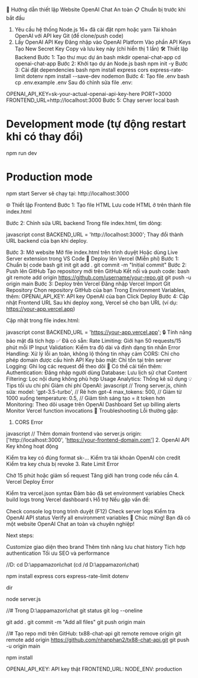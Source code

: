 🚀 Hướng dẫn thiết lập Website OpenAI Chat An toàn
📋 Chuẩn bị trước khi bắt đầu
1. Yêu cầu hệ thống
Node.js 16+ đã cài đặt
npm hoặc yarn
Tài khoản OpenAI với API key
Git (để clone/push code)
2. Lấy OpenAI API Key
Đăng nhập vào OpenAI Platform
Vào phần API Keys
Tạo New Secret Key
Copy và lưu key này (chỉ hiển thị 1 lần)
🛠️ Thiết lập Backend
Bước 1: Tạo thư mục dự án
bash
mkdir openai-chat-app
cd openai-chat-app
Bước 2: Khởi tạo dự án Node.js
bash
npm init -y
Bước 3: Cài đặt dependencies
bash
npm install express cors express-rate-limit dotenv
npm install --save-dev nodemon
Bước 4: Tạo file .env
bash
cp .env.example .env
Sau đó chỉnh sửa file .env:

OPENAI_API_KEY=sk-your-actual-openai-api-key-here
PORT=3000
FRONTEND_URL=http://localhost:3000
Bước 5: Chạy server local
bash
# Development mode (tự động restart khi có thay đổi)
npm run dev

# Production mode
npm start
Server sẽ chạy tại: http://localhost:3000

🌐 Thiết lập Frontend
Bước 1: Tạo file HTML
Lưu code HTML ở trên thành file index.html

Bước 2: Chỉnh sửa URL backend
Trong file index.html, tìm dòng:

javascript
const BACKEND_URL = 'http://localhost:3000';
Thay đổi thành URL backend của bạn khi deploy.

Bước 3: Mở website
Mở file index.html trên trình duyệt
Hoặc dùng Live Server extension trong VS Code
🚀 Deploy lên Vercel (Miễn phí)
Bước 1: Chuẩn bị code
bash
git init
git add .
git commit -m "Initial commit"
Bước 2: Push lên GitHub
Tạo repository mới trên GitHub
Kết nối và push code:
bash
git remote add origin https://github.com/username/your-repo.git
git push -u origin main
Bước 3: Deploy trên Vercel
Đăng nhập Vercel
Import Git Repository
Chọn repository GitHub của bạn
Trong Environment Variables, thêm:
OPENAI_API_KEY: API key OpenAI của bạn
Click Deploy
Bước 4: Cập nhật Frontend URL
Sau khi deploy xong, Vercel sẽ cho bạn URL (ví dụ: https://your-app.vercel.app)

Cập nhật trong file index.html:

javascript
const BACKEND_URL = 'https://your-app.vercel.app';
🔒 Tính năng bảo mật đã tích hợp
✅ Đã có sẵn:
Rate Limiting: Giới hạn 50 requests/15 phút mỗi IP
Input Validation: Kiểm tra độ dài và định dạng tin nhắn
Error Handling: Xử lý lỗi an toàn, không lộ thông tin nhạy cảm
CORS: Chỉ cho phép domain được cấu hình
API Key bảo mật: Chỉ tồn tại trên server
Logging: Ghi log các request để theo dõi
🔧 Có thể cải tiến thêm:
Authentication: Đăng nhập người dùng
Database: Lưu lịch sử chat
Content Filtering: Lọc nội dung không phù hợp
Usage Analytics: Thống kê sử dụng
💡 Tips tối ưu chi phí
Giảm chi phí OpenAI:
javascript
// Trong server.js, chỉnh sửa:
model: 'gpt-3.5-turbo', // Rẻ hơn gpt-4
max_tokens: 500,        // Giảm từ 1000 xuống
temperature: 0.5,       // Giảm tính sáng tạo = ít token hơn
Monitoring:
Theo dõi usage trên OpenAI Dashboard
Set up billing alerts
Monitor Vercel function invocations
🐛 Troubleshooting
Lỗi thường gặp:
1. CORS Error

javascript
// Thêm domain frontend vào server.js
origin: ['http://localhost:3000', 'https://your-frontend-domain.com']
2. OpenAI API Key không hoạt động

Kiểm tra key có đúng format sk-...
Kiểm tra tài khoản OpenAI còn credit
Kiểm tra key chưa bị revoke
3. Rate Limit Error

Chờ 15 phút hoặc giảm số request
Tăng giới hạn trong code nếu cần
4. Vercel Deploy Error

Kiểm tra vercel.json syntax
Đảm bảo đã set environment variables
Check build logs trong Vercel dashboard
📞 Hỗ trợ
Nếu gặp vấn đề:

Check console log trong trình duyệt (F12)
Check server logs
Kiểm tra OpenAI API status
Verify all environment variables
🎉 Chúc mừng!
Bạn đã có một website OpenAI Chat an toàn và chuyên nghiệp!

Next steps:

Customize giao diện theo brand
Thêm tính năng lưu chat history
Tích hợp authentication
Tối ưu SEO và performance


//D:
cd D:\appamazon\chat (cd /d D:\appamazon\chat)

npm install express cors express-rate-limit dotenv

dir

node server.js

//# Trong D:\appamazon\chat
git status
git log --oneline

git add .
git commit -m "Add all files"
git push origin main

//# Tạo repo mới trên GitHub: tx88-chat-api
git remote remove origin
git remote add origin https://github.com/nhanphan2/tx88-chat-api.git
git push -u origin main

npm install

OPENAI_API_KEY: API key thật
FRONTEND_URL:
NODE_ENV: production